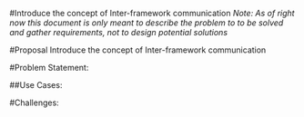 #Introduce the concept of Inter-framework communication
*Note: As of right now this document is only meant to describe the problem to to be solved and gather requirements, not to design potential solutions* 

#Proposal
Introduce the concept of Inter-framework communication

#Problem Statement:


##Use Cases:


#Challenges:
